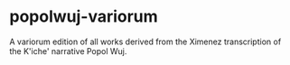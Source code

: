 # popolwuj-variorum
A variorum edition of all works derived from the Ximenez transcription of the K'iche' narrative Popol Wuj.
